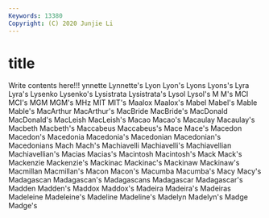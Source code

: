 ```yaml
---
Keywords: 13380
Copyright: (C) 2020 Junjie Li
---
```


# title

Write contents here!!!
ynnette
Lynnette's 
Lyon 
Lyon's 
Lyons 
Lyons's 
Lyra 
Lyra's 
Lysenko 
Lysenko's 
Lysistrata
Lysistrata's 
Lysol 
Lysol's 
M 
M's 
MCI 
MCI's 
MGM 
MGM's 
MHz
MIT 
MIT's 
Maalox 
Maalox's 
Mabel 
Mabel's 
Mable 
Mable's 
MacArthur 
MacArthur's
MacBride 
MacBride's 
MacDonald 
MacDonald's 
MacLeish 
MacLeish's 
Macao 
Macao's 
Macaulay 
Macaulay's
Macbeth 
Macbeth's 
Maccabeus 
Maccabeus's 
Mace 
Mace's 
Macedon 
Macedon's 
Macedonia 
Macedonia's
Macedonian 
Macedonian's 
Macedonians 
Mach 
Mach's 
Machiavelli 
Machiavelli's 
Machiavellian 
Machiavellian's 
Macias
Macias's 
Macintosh 
Macintosh's 
Mack 
Mack's 
Mackenzie 
Mackenzie's 
Mackinac 
Mackinac's 
Mackinaw
Mackinaw's 
Macmillan 
Macmillan's 
Macon 
Macon's 
Macumba 
Macumba's 
Macy 
Macy's 
Madagascan
Madagascan's 
Madagascans 
Madagascar 
Madagascar's 
Madden 
Madden's 
Maddox 
Maddox's 
Madeira 
Madeira's
Madeiras 
Madeleine 
Madeleine's 
Madeline 
Madeline's 
Madelyn 
Madelyn's 
Madge 
Madge's 

